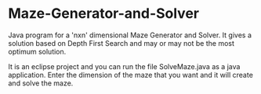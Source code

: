 # Maze-Generator-and-Solver

Java program for a 'nxn' dimensional Maze Generator and Solver. It gives a solution based on Depth First Search and may or may not be the most optimum solution.

It is an eclipse project and you can run the file SolveMaze.java as a java application. Enter the dimension of the maze that you want and it will create and solve the maze.
